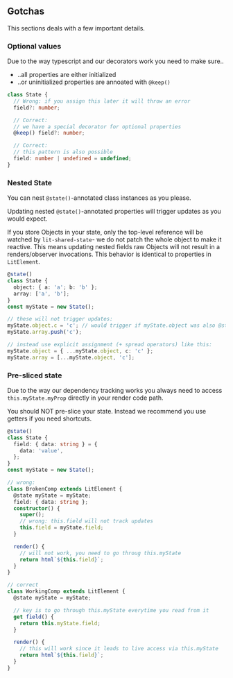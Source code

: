 ## Gotchas

This sections deals with a few important details.

### Optional values

Due to the way typescript and our decorators work you need to make sure..

- ..all properties are either initialized
- ..or uninitialized properties are annoated with `@keep()`

```ts
class State {
  // Wrong: if you assign this later it will throw an error
  field?: number;

  // Correct:
  // we have a special decorator for optional properties
  @keep() field?: number;

  // Correct:
  // this pattern is also possible
  field: number | undefined = undefined;
}
```

### Nested State

You can nest `@state()`-annotated class instances as you please.

Updating nested `@state()`-annotated properties will trigger updates as you would expect.

If you store Objects in your state, only the top-level reference will be watched by `lit-shared-state`- we do not patch the whole object to make it reactive.
This means updating nested fields raw Objects will not result in a renders/observer invocations.
This behavior is identical to properties in `LitElement`.

```ts
@state()
class State {
  object: { a: 'a'; b: 'b' };
  array: ['a', 'b'];
}
const myState = new State();

// these will not trigger updates:
myState.object.c = 'c'; // would trigger if myState.object was also @state()-decorated!
myState.array.push('c');

// instead use explicit assignment (+ spread operators) like this:
myState.object = { ...myState.object, c: 'c' };
myState.array = [...myState.object, 'c'];
```

### Pre-sliced state

Due to the way our dependency tracking works you always need to access `this.myState.myProp` directly in your render code path.

You should NOT pre-slice your state. Instead we recommend you use getters if you need shortcuts.

```ts
@state()
class State {
  field: { data: string } = {
    data: 'value',
  };
}
const myState = new State();

// wrong:
class BrokenComp extends LitElement {
  @state myState = myState;
  field: { data: string };
  constructor() {
    super();
    // wrong: this.field will not track updates
    this.field = myState.field;
  }

  render() {
    // will not work, you need to go throug this.myState
    return html`${this.field}`;
  }
}

// correct
class WorkingComp extends LitElement {
  @state myState = myState;

  // key is to go through this.myState everytime you read from it
  get field() {
    return this.myState.field;
  }

  render() {
    // this will work since it leads to live access via this.myState
    return html`${this.field}`;
  }
}
```
